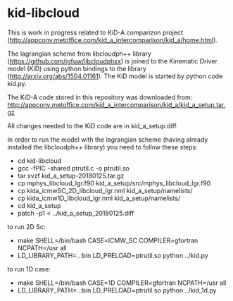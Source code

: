kid-libcloud
============

This is work in progress related to KiD-A comparizon project 
(http://appconv.metoffice.com/kid_a_intercomparison/kid_a/home.html).

The lagrangian scheme from libcloudph++ library 
(https://github.com/igfuw/libcloudphxx) is joined to the Kinematic Driver 
model (KiD) using python bindings to the library (http://arxiv.org/abs/1504.01161).
The KiD model is started by python code kid.py.   

The KiD-A code stored in this repository was downloaded from:
http://appconv.metoffice.com/kid_a_intercomparison/kid_a/kid_a_setup.tar.gz

All changes needed to the KiD code are in kid_a_setup.diff.

In order to run the model with the lagrangian scheme (having already installed 
the libcloudph++ library) you need to follow these steps: 

  - cd kid-libcloud
  - gcc -fPIC -shared ptrutil.c -o ptrutil.so
  - tar xvzf kid_a_setup-20180125.tar.gz
  - cp mphys_libcloud_lgr.f90 kid_a_setup/src/mphys_libcloud_lgr.f90 
  - cp kida_icmwSC_2D_libcloud_lgr.nml kid_a_setup/namelists/
  - cp kida_icmw1D_libcloud_lgr.nml kid_a_setup/namelists/
  - cd kid_a_setup
  - patch -p1 < ../kid_a_setup_20180125.diff

to run 2D Sc:
  - make SHELL=/bin/bash CASE=ICMW_SC COMPILER=gfortran NCPATH=/usr all
  - LD_LIBRARY_PATH=..:bin LD_PRELOAD=ptrutil.so python ../kid.py 

to run 1D case:
  - make SHELL=/bin/bash CASE=1D COMPILER=gfortran NCPATH=/usr all
  - LD_LIBRARY_PATH=..:bin LD_PRELOAD=ptrutil.so python ../kid_1d.py 


